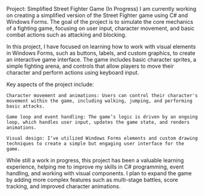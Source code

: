 Project: Simplified Street Fighter Game (In Progress)
I am currently working on creating a simplified version of the Street Fighter game using C# and Windows Forms. The goal of the project is to simulate the core mechanics of a fighting game, focusing on user input, character movement, and basic combat actions such as attacking and blocking.

In this project, I have focused on learning how to work with visual elements in Windows Forms, such as buttons, labels, and custom graphics, to create an interactive game interface. The game includes basic character sprites, a simple fighting arena, and controls that allow players to move their character and perform actions using keyboard input.

Key aspects of the project include:

    Character movement and animations: Users can control their character's movement within the game, including walking, jumping, and performing basic attacks.

    Game loop and event handling: The game’s logic is driven by an ongoing loop, which handles user input, updates the game state, and renders animations.

    Visual design: I’ve utilized Windows Forms elements and custom drawing techniques to create a simple but engaging user interface for the game.

While still a work in progress, this project has been a valuable learning experience, helping me to improve my skills in C# programming, event handling, and working with visual components. I plan to expand the game by adding more complex features such as multi-stage battles, score tracking, and improved character animations.
